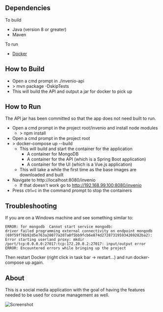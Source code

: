 ## Dependencies
To build

- Java (version 8 or greater)
- Maven

To run

- [Docker](https://www.docker.com/get-started)

## How to Build
- Open a cmd prompt in ./invenio-api
- \> mvn package -DskipTests
- This will build the API and output a jar for docker to pick up

## How to Run
The API jar has been committed so that the app does not need built to run.

- Open a cmd prompt in the project root/invenio and install node modules
  - \> npm install
- Open a cmd prompt in the project root
- \> docker-compose up --build
  - This will build and start the container for the application
    - A container for MongoDB
    - A container for the API (which is a Spring Boot application)
    - A container for the UI (which is a Vue.js application)
  - This will take a while the first time as the base images are downloaded and built
- Navigate to http://localhost:8080/invenio
  - If that doesn't work go to http://192.168.99.100:8080/invenio
- Press ctrl+c in the command prompt to stop the containers

## Troubleshooting
If you are on a Windows machine and see something similar to:
```
ERROR: for mongodb  Cannot start service mongodb: 
driver failed programming external connectivity on endpoint mongodb (69f59f76b92d5e763a28077a207a0f5bb9fcb6e874d272873195934269282ba2): 
Error starting userland proxy: mkdir /port/tcp:0.0.0.0:27017:tcp:172.20.0.2:27017: input/output error
ERROR: Encountered errors while bringing up the project
```
Then restart Docker (right click in task bar -> restart...) and run docker-compose up again. 

## About
This is a social media application with the goal of having the features needed to be used for course management as well.

![Screenshot](https://lh4.googleusercontent.com/oLFLwL5aF5Tj3tmM1W-v2bMs7vE-BAjZdtILtRr52qG794N1pPJqtuDW5Gxlandzu8yZa-iMlIJNpOZQ7M0P3b8MGDUe4fS_4uo7Xf45f3o0Kp8ID_hQci64XQesckgjjA-iYa4N)
